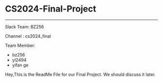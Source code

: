 # CS2024-Final-Project
---
Slack Team: BZ256

Channel : cs2024_final

Team Member: 
- bz256
- yl2494
- yifan ge

Hey,This is the ReadMe File for our Final Project. We should discuss it later.





